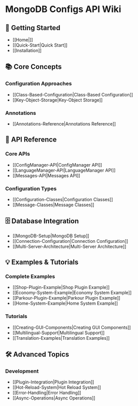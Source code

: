 # MongoDB Configs API Wiki

## 🚀 Getting Started

- [[Home|]]
- [[Quick-Start|Quick Start]]
- [[Installation]]

## 📚 Core Concepts

### Configuration Approaches
- [[Class-Based-Configuration|Class-Based Configuration]]
- [[Key-Object-Storage|Key-Object Storage]]

### Annotations
- [[Annotations-Reference|Annotations Reference]]

## 🔧 API Reference

### Core APIs
- [[ConfigManager-API|ConfigManager API]]
- [[LanguageManager-API|LanguageManager API]]
- [[Messages-API|Messages API]]

### Configuration Types
- [[Configuration-Classes|Configuration Classes]]
- [[Message-Classes|Message Classes]]

## 🗄️ Database Integration

- [[MongoDB-Setup|MongoDB Setup]]
- [[Connection-Configuration|Connection Configuration]]
- [[Multi-Server-Architecture|Multi-Server Architecture]]

## 💡 Examples & Tutorials

### Complete Examples
- [[Shop-Plugin-Example|Shop Plugin Example]]
- [[Economy-System-Example|Economy System Example]]
- [[Parkour-Plugin-Example|Parkour Plugin Example]]
- [[Home-System-Example|Home System Example]]

### Tutorials
- [[Creating-GUI-Components|Creating GUI Components]]
- [[Multilingual-Support|Multilingual Support]]
- [[Translation-Examples|Translation Examples]]

## 🛠️ Advanced Topics

### Development
- [[Plugin-Integration|Plugin Integration]]
- [[Hot-Reload-System|Hot Reload System]]
- [[Error-Handling|Error Handling]]
- [[Async-Operations|Async Operations]]

